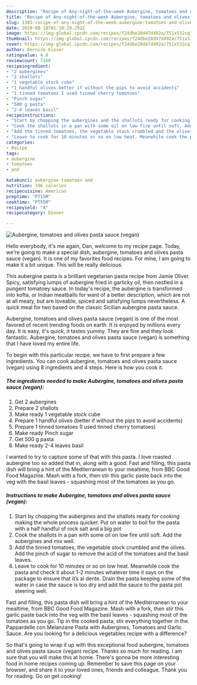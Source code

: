 ```yaml
---
description: "Recipe of Any-night-of-the-week Aubergine, tomatoes and olives pasta sauce (vegan)"
title: "Recipe of Any-night-of-the-week Aubergine, tomatoes and olives pasta sauce (vegan)"
slug: 1385-recipe-of-any-night-of-the-week-aubergine-tomatoes-and-olives-pasta-sauce-vegan
date: 2020-08-10T01:10:29.291Z
image: https://img-global.cpcdn.com/recipes/f24dbe28d47d492a/751x532cq70/aubergine-tomatoes-and-olives-pasta-sauce-vegan-recipe-main-photo.jpg
thumbnail: https://img-global.cpcdn.com/recipes/f24dbe28d47d492a/751x532cq70/aubergine-tomatoes-and-olives-pasta-sauce-vegan-recipe-main-photo.jpg
cover: https://img-global.cpcdn.com/recipes/f24dbe28d47d492a/751x532cq70/aubergine-tomatoes-and-olives-pasta-sauce-vegan-recipe-main-photo.jpg
author: Bernice Glover
ratingvalue: 4.8
reviewcount: 7168
recipeingredient:
- "2 aubergines"
- "2 shallots"
- "1 vegetable stock cube"
- "1 handful olives better if without the pips to avoid accidents"
- "1 tinned tomatoes I used tinned cherry tomatoes"
- "Pinch sugar"
- "500 g pasta"
- "2-4 leaves basil"
recipeinstructions:
- "Start by chopping the aubergines and the shallots ready for cooking making the whole process quicker. Put on water to boil for the pasta with a half handful of rock salt and a big pot"
- "Cook the shallots in a pan with some oil on low fire until soft. Add the aubergines and mix well."
- "Add the tinned tomatoes, the vegetable stock crumbled and the olives. Add the pinch of sugar to remove the acid of the tomatoes and the basil leaves."
- "Leave to cook for 10 minutes or so on low heat. Meanwhile cook the pasta and check it about 1-2 minutes whatever time it says on the package to ensure that it’s al dente. Drain the pasta keeping some of the water in case the sauce is too dry and add the sauce to the pasta pot steering well."
categories:
- Recipe
tags:
- aubergine
- tomatoes
- and

katakunci: aubergine tomatoes and 
nutrition: 196 calories
recipecuisine: American
preptime: "PT15M"
cooktime: "PT55M"
recipeyield: "4"
recipecategory: Dinner

---
```



![Aubergine, tomatoes and olives pasta sauce (vegan)](https://img-global.cpcdn.com/recipes/f24dbe28d47d492a/751x532cq70/aubergine-tomatoes-and-olives-pasta-sauce-vegan-recipe-main-photo.jpg)

Hello everybody, it's me again, Dan, welcome to my recipe page. Today, we're going to make a special dish, aubergine, tomatoes and olives pasta sauce (vegan). It is one of my favorites food recipes. For mine, I am going to make it a bit unique. This will be really delicious.

This aubergine pasta is a brilliant vegetarian pasta recipe from Jamie Oliver. Spicy, satisfying lumps of aubergine fried in garlicky oil, then nestled in a pungent tomatoey sauce. In today&#39;s recipe, the aubergine is transformed into kofta, or Indian meatballs for want of a better description, which are not at all meaty, but are loveable, spiced and satisfying lumps nevertheless. A quick meal for two based on the classic Sicilian aubergine pasta sauce.

Aubergine, tomatoes and olives pasta sauce (vegan) is one of the most favored of recent trending foods on earth. It is enjoyed by millions every day. It is easy, it's quick, it tastes yummy. They are fine and they look fantastic. Aubergine, tomatoes and olives pasta sauce (vegan) is something that I have loved my entire life.


To begin with this particular recipe, we have to first prepare a few ingredients. You can cook aubergine, tomatoes and olives pasta sauce (vegan) using 8 ingredients and 4 steps. Here is how you cook it.

<!--inarticleads1-->

##### The ingredients needed to make Aubergine, tomatoes and olives pasta sauce (vegan):

1. Get 2 aubergines
1. Prepare 2 shallots
1. Make ready 1 vegetable stock cube
1. Prepare 1 handful olives (better if without the pips to avoid accidents)
1. Prepare 1 tinned tomatoes (I used tinned cherry tomatoes)
1. Make ready Pinch sugar
1. Get 500 g pasta
1. Make ready 2-4 leaves basil


I wanted to try to capture some of that with this pasta. I love roasted aubergine too so added that in, along with a good. Fast and filling, this pasta dish will bring a hint of the Mediterranean to your mealtime, from BBC Good Food Magazine. Mash with a fork, then stir this garlic paste back into the veg with the basil leaves - squashing most of the tomatoes as you go. 

<!--inarticleads2-->

##### Instructions to make Aubergine, tomatoes and olives pasta sauce (vegan):

1. Start by chopping the aubergines and the shallots ready for cooking making the whole process quicker. Put on water to boil for the pasta with a half handful of rock salt and a big pot
1. Cook the shallots in a pan with some oil on low fire until soft. Add the aubergines and mix well.
1. Add the tinned tomatoes, the vegetable stock crumbled and the olives. Add the pinch of sugar to remove the acid of the tomatoes and the basil leaves.
1. Leave to cook for 10 minutes or so on low heat. Meanwhile cook the pasta and check it about 1-2 minutes whatever time it says on the package to ensure that it’s al dente. Drain the pasta keeping some of the water in case the sauce is too dry and add the sauce to the pasta pot steering well.


Fast and filling, this pasta dish will bring a hint of the Mediterranean to your mealtime, from BBC Good Food Magazine. Mash with a fork, then stir this garlic paste back into the veg with the basil leaves - squashing most of the tomatoes as you go. Tip in the cooked pasta, stir everything together in the. Pappardelle con Melanzane Pasta with Aubergines, Tomatoes and Garlic Sauce. Are you looking for a delicious vegetables recipe with a difference? 

So that's going to wrap it up with this exceptional food aubergine, tomatoes and olives pasta sauce (vegan) recipe. Thanks so much for reading. I am sure that you will make this at home. There's gonna be more interesting food in home recipes coming up. Remember to save this page on your browser, and share it to your loved ones, friends and colleague. Thank you for reading. Go on get cooking!
